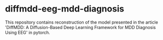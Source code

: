 # diffmdd-eeg-mdd-diagnosis
This repository contains reconstruction of the model presented in the article 'DiffMDD: A Diffusion-Based Deep Learning Framework for MDD Diagnosis Using EEG' in pytorch.
